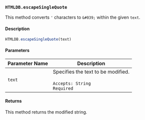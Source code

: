 ### `HTMLDB.escapeSingleQuote`

This method converts `'` characters to `&#039;` within the given `text`.

#### Description

```javascript
HTMLDB.escapeSingleQuote(text)
```

#### Parameters

| Parameter Name             | Description                               |
| -------------------------- | ----------------------------------------- |
| `text` | Specifies the text to be modified.<br><br>`Accepts: String`<br>`Required` |

#### Returns

This method returns the modified string.